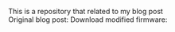 This is a repository that related to my blog post  
Original blog post: 
Download modified firmware: 
